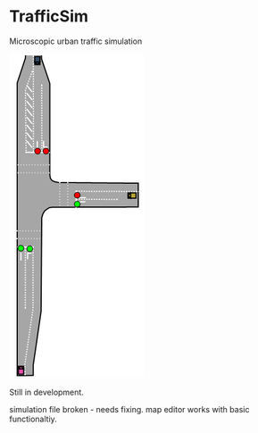 # TrafficSim
Microscopic urban traffic simulation

![alt tag](https://github.com/b-goodman/TrafficSim/blob/master/junction40a_1.gif?raw=true)

Still in development.

simulation file broken - needs fixing.
map editor works with basic functionaltiy.
